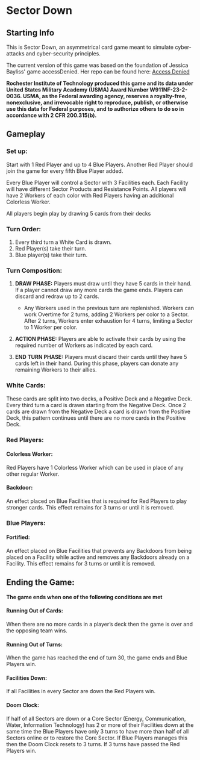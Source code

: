 # Sector Down

## Starting Info

This is Sector Down, an asymmetrical card game meant to simulate cyber-attacks and cyber-security principles.

The current version of this game was based on the foundation of Jessica Bayliss' game accessDenied.
Her repo can be found here: [Access Denied](https://github.com/profjdbayliss/accessDenied)

**Rochester Institute of Technology produced this game and its data under United States Military Academy (USMA) Award Number W911NF-23-2-0036. USMA, as the Federal awarding agency, reserves a royalty-free, nonexclusive, and irrevocable right to reproduce, publish, or otherwise use this data for Federal purposes, and to authorize others to do so in accordance with 2 CFR 200.315(b).**

## Gameplay

### Set up:
Start with 1 Red Player and up to 4 Blue Players. Another Red Player should join the game for every fifth Blue Player added.

Every Blue Player will control a Sector with 3 Facilities each. Each Facility will have different Sector Products and Resistance Points. All players will have 2 Workers of each color with Red Players having an additional Colorless Worker. 

All players begin play by drawing 5 cards from their decks


### Turn Order:
1. Every third turn a White Card is drawn.
2. Red Player(s) take their turn.
3. Blue player(s) take their turn.


### Turn Composition:
1. **DRAW PHASE:** Players must draw until they have 5 cards in their hand. If a player cannot draw any more cards the game ends. Players can discard and redraw up to 2 cards. 
    - Any Workers used in the previous turn are replenished. Workers can work Overtime for 2 turns, adding 2 Workers per color to a Sector. After 2 turns, Workers enter exhaustion for 4 turns, limiting a Sector to 1 Worker per color.

2. **ACTION PHASE:** Players are able to activate their cards by using the required number of Workers as indicated by each card.

3. **END TURN PHASE:** Players must discard their cards until they have 5 cards left in their hand. During this phase, players can donate any remaining Workers to their allies.


### White Cards:
These cards are split into two decks, a Positive Deck and a Negative Deck. Every third turn a card is drawn starting from the Negative Deck. Once 2 cards are drawn from the Negative Deck a card is drawn from the Positive Deck, this pattern continues until there are no more cards in the Positive Deck.


### Red Players:
#### Colorless Worker:
Red Players have 1 Colorless Worker which can be used in place of any other regular Worker. 


#### Backdoor: 
An effect placed on Blue Facilities that is required for Red Players to play stronger cards. This effect remains for 3 turns or until it is removed.


### Blue Players:
#### Fortified:
An effect placed on Blue Facilities that prevents any Backdoors from being placed on a Facility while active and removes any Backdoors already on a Facility. This effect remains for 3 turns or until it is removed.


## Ending the Game: 
**The game ends when one of the following conditions are met** 

#### Running Out of Cards: 
When there are no more cards in a player’s deck then the game is over and the opposing team wins. 


#### Running Out of Turns:
When the game has reached the end of turn 30, the game ends and Blue Players win.


#### Facilities Down: 
If all Facilities in every Sector are down the Red Players win. 


#### Doom Clock:
If half of all Sectors are down or a Core Sector (Energy, Communication, Water, Information Technology) has 2 or more of their Facilities down at the same time the Blue Players have only 3 turns to have more than half of all Sectors online or to restore the Core Sector. If Blue Players manages this then the Doom Clock resets to 3 turns. If 3 turns have passed the Red Players win.
